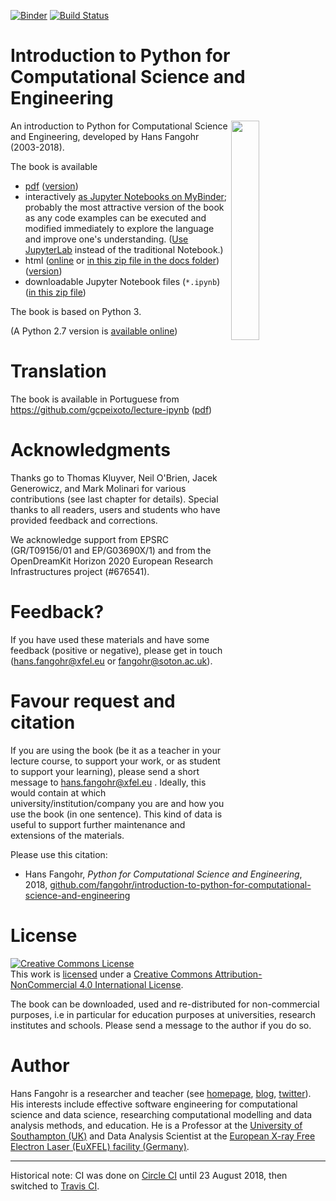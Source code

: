 [![Binder](https://mybinder.org/badge.svg)](https://mybinder.org/v2/gh/fangohr/introduction-to-python-for-computational-science-and-engineering/master?filepath=index.ipynb)
[![Build Status](https://travis-ci.org/fangohr/introduction-to-python-for-computational-science-and-engineering.svg?branch=master)](https://travis-ci.org/fangohr/introduction-to-python-for-computational-science-and-engineering)

# Introduction to Python for Computational Science and Engineering

<a href="https://github.com/fangohr/introduction-to-python-for-computational-science-and-engineering/raw/master/pdf/Introduction-to-Python-for-Computational-Science-and-Engineering.pdf">
<img src="https://github.com/fangohr/introduction-to-python-for-computational-science-and-engineering/raw/master/static/images/titlepage.png" style="float" align="right" width="30%">
</a>

An introduction to Python for Computational Science and
Engineering, developed by Hans Fangohr (2003-2018).

The book is available
- [pdf](https://github.com/fangohr/introduction-to-python-for-computational-science-and-engineering/raw/master/pdf/Introduction-to-Python-for-Computational-Science-and-Engineering.pdf) ([version](pdf/version.txt))
- interactively [as Jupyter Notebooks on MyBinder](https://mybinder.org/v2/gh/fangohr/introduction-to-python-for-computational-science-and-engineering/master?filepath=index.ipynb); probably the most attractive version of the book as any code examples can be executed and modified immediately to explore the language and improve one's understanding.
  ([Use JupyterLab](https://mybinder.org/v2/gh/fangohr/introduction-to-python-for-computational-science-and-engineering/master?urlpath=lab/tree/index.ipynb) instead of the traditional Notebook.)
- html ([online](https://fangohr.github.io/introduction-to-python-for-computational-science-and-engineering/)
  or [in this zip file in the docs folder](https://github.com/fangohr/introduction-to-python-for-computational-science-and-engineering/archive/master.zip)) ([version](docs/version.txt))
- downloadable Jupyter Notebook files (`*.ipynb`) ([in this zip file](https://github.com/fangohr/introduction-to-python-for-computational-science-and-engineering/archive/master.zip))



The book is based on Python 3.

(A Python 2.7 version
is
[available online](http://www.southampton.ac.uk/~fangohr/training/python/pdfs/Python2-for-Computational-Science-and-Engineering.pdf))

# Translation

The book is available in Portuguese from https://github.com/gcpeixoto/lecture-ipynb ([pdf](https://github.com/gcpeixoto/lecture-ipynb/raw/master/pdf/Introducao-Python-para-Ciencias-Computacionais-Engenharia.pdf))

# Acknowledgments

Thanks go to Thomas Kluyver, Neil O'Brien, Jacek Generowicz, and Mark
Molinari for various contributions (see last chapter for
details). Special thanks to all readers, users and students who have
provided feedback and corrections.

We acknowledge support from EPSRC (GR/T09156/01 and EP/G03690X/1) and
from the OpenDreamKit Horizon 2020 European Research Infrastructures
project (#676541).

# Feedback?

If you have used these materials and have some feedback (positive or
negative), please get in touch (hans.fangohr@xfel.eu or
fangohr@soton.ac.uk).

# Favour request and citation

If you are using the book (be it as a teacher in your lecture course,
to support your work, or as student to support your learning), please
send a short message to hans.fangohr@xfel.eu . Ideally, this would
contain at which university/institution/company you are and how you
use the book (in one sentence). This kind of data is useful to support
further maintenance and extensions of the materials.

Please use this citation:

* Hans Fangohr, *Python for Computational Science and Engineering*,
  2018, [github.com/fangohr/introduction-to-python-for-computational-science-and-engineering](https://github.com/fangohr/introduction-to-python-for-computational-science-and-engineering/blob/master/Readme.md)

# License

<a rel="license" href="http://creativecommons.org/licenses/by-nc/4.0/"><img alt="Creative Commons License" style="border-width:0" src="https://i.creativecommons.org/l/by-nc/4.0/88x31.png" /></a><br />This work is
<a href="https://raw.githubusercontent.com/fangohr/introduction-to-python-for-computational-science-and-engineering/master/LICENSE.TXT">licensed</a> under a <a rel="license" href="http://creativecommons.org/licenses/by-nc/4.0/">Creative Commons Attribution-NonCommercial 4.0 International License</a>.

The book can be downloaded, used and re-distributed for non-commercial
purposes, i.e in particular for education purposes at universities,
research institutes and schools. Please send a message to the author
if you do so.


# Author

Hans Fangohr is a researcher and teacher (see
[homepage](https://fangohr.github.io),
[blog](https://fangohr.github.io/blog),
[twitter](https://twitter.com/ProfCompMod)). His interests
include effective software engineering for computational science and
data science, researching computational modelling and data analysis
methods, and education. He is a Professor at the [University of
Southampton (UK)](http://www.southampton.ac.uk) and Data Analysis
Scientist at the [European X-ray Free Electron Laser (EuXFEL)
facility (Germany)](https://xfel.eu).




----

Historical note: CI was done on [Circle
CI](https://circleci.com/gh/fangohr/introduction-to-python-for-computational-science-and-engineering)
until 23 August 2018, then switched to [Travis
CI](https://travis-ci.org/fangohr/introduction-to-python-for-computational-science-and-engineering).

